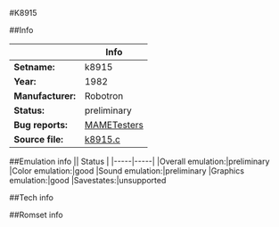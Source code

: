 #K8915

##Info

||Info|
|-----|-----|
|**Setname:**|k8915
|**Year:**|1982
|**Manufacturer:**|Robotron
|**Status:**|preliminary
|**Bug reports:**|[MAMETesters](http://mametesters.org/view_all_set.php?type=1&temporary=y&search=k8915.c)
|**Source file:**|[k8915.c](https://github.com/mamedev/mame/blob/master/src/mess/drivers/k8915.c)

##Emulation info
|| Status |
|-----|-----|
|Overall emulation:|preliminary
|Color emulation:|good
|Sound emulation:|preliminary
|Graphics emulation:|good
|Savestates:|unsupported

##Tech info

##Romset info

<!--- START OF EDITED COMMENT DO NOT TOUCH TEXT ABOVE-->
